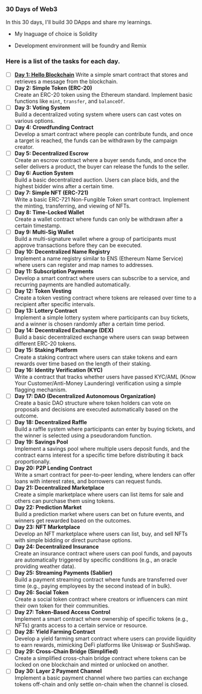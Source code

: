 ### 30 Days of Web3

In this 30 days, I'll build 30 DApps and share my learnings.

- My lnaguage of choice is Solidity

- Development environment will be foundry and Remix

### Here is a list of the tasks for each day.

- [ ] [**Day 1: Hello Blockchain**](../hello-world)
      Write a simple smart contract that stores and retrieves a message from the blockchain.
- [ ] **Day 2: Simple Token (ERC-20)**  
       Create an ERC-20 token using the Ethereum standard. Implement basic functions like `mint`, `transfer`, and `balanceOf`.
- [ ] **Day 3: Voting System**  
       Build a decentralized voting system where users can cast votes on various options.
- [ ] **Day 4: Crowdfunding Contract**  
       Develop a smart contract where people can contribute funds, and once a target is reached, the funds can be withdrawn by the campaign creator.
- [ ] **Day 5: Decentralized Escrow**  
       Create an escrow contract where a buyer sends funds, and once the seller delivers a product, the buyer can release the funds to the seller.
- [ ] **Day 6: Auction System**  
       Build a basic decentralized auction. Users can place bids, and the highest bidder wins after a certain time.
- [ ] **Day 7: Simple NFT (ERC-721)**  
       Write a basic ERC-721 Non-Fungible Token smart contract. Implement the minting, transferring, and viewing of NFTs.
- [ ] **Day 8: Time-Locked Wallet**  
       Create a wallet contract where funds can only be withdrawn after a certain timestamp.
- [ ] **Day 9: Multi-Sig Wallet**  
       Build a multi-signature wallet where a group of participants must approve transactions before they can be executed.
- [ ] **Day 10: Decentralized Name Registry**  
       Implement a name registry similar to ENS (Ethereum Name Service) where users can register and map names to addresses.
- [ ] **Day 11: Subscription Payments**  
       Develop a smart contract where users can subscribe to a service, and recurring payments are handled automatically.
- [ ] **Day 12: Token Vesting**  
       Create a token vesting contract where tokens are released over time to a recipient after specific intervals.
- [ ] **Day 13: Lottery Contract**  
       Implement a simple lottery system where participants can buy tickets, and a winner is chosen randomly after a certain time period.
- [ ] **Day 14: Decentralized Exchange (DEX)**  
       Build a basic decentralized exchange where users can swap between different ERC-20 tokens.
- [ ] **Day 15: Staking Platform**  
       Create a staking contract where users can stake tokens and earn rewards over time based on the length of their staking.
- [ ] **Day 16: Identity Verification (KYC)**  
       Write a contract that tracks whether users have passed KYC/AML (Know Your Customer/Anti-Money Laundering) verification using a simple flagging mechanism.
- [ ] **Day 17: DAO (Decentralized Autonomous Organization)**  
       Create a basic DAO structure where token holders can vote on proposals and decisions are executed automatically based on the outcome.
- [ ] **Day 18: Decentralized Raffle**  
       Build a raffle system where participants can enter by buying tickets, and the winner is selected using a pseudorandom function.
- [ ] **Day 19: Savings Pool**  
       Implement a savings pool where multiple users deposit funds, and the contract earns interest for a specific time before distributing it back proportionally.
- [ ] **Day 20: P2P Lending Contract**  
       Write a smart contract for peer-to-peer lending, where lenders can offer loans with interest rates, and borrowers can request funds.
- [ ] **Day 21: Decentralized Marketplace**  
       Create a simple marketplace where users can list items for sale and others can purchase them using tokens.
- [ ] **Day 22: Prediction Market**  
       Build a prediction market where users can bet on future events, and winners get rewarded based on the outcomes.
- [ ] **Day 23: NFT Marketplace**  
       Develop an NFT marketplace where users can list, buy, and sell NFTs with simple bidding or direct purchase options.
- [ ] **Day 24: Decentralized Insurance**  
       Create an insurance contract where users can pool funds, and payouts are automatically triggered by specific conditions (e.g., an oracle providing weather data).
- [ ] **Day 25: Streaming Payments (Sablier)**  
       Build a payment streaming contract where funds are transferred over time (e.g., paying employees by the second instead of in bulk).
- [ ] **Day 26: Social Token**  
       Create a social token contract where creators or influencers can mint their own token for their communities.
- [ ] **Day 27: Token-Based Access Control**  
       Implement a smart contract where ownership of specific tokens (e.g., NFTs) grants access to a certain service or resource.
- [ ] **Day 28: Yield Farming Contract**  
       Develop a yield farming smart contract where users can provide liquidity to earn rewards, mimicking DeFi platforms like Uniswap or SushiSwap.
- [ ] **Day 29: Cross-Chain Bridge (Simplified)**  
       Create a simplified cross-chain bridge contract where tokens can be locked on one blockchain and minted or unlocked on another.
- [ ] **Day 30: Layer 2 Payment Channel**  
       Implement a basic payment channel where two parties can exchange tokens off-chain and only settle on-chain when the channel is closed.
